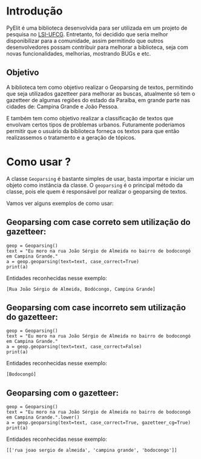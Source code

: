 # Introdução

PyElit é uma biblioteca desenvolvida para ser utilizada em um projeto de pesquisa no [LSI-UFCG](https://sites.google.com/view/lsi-ufcg). Entretanto, foi decidido que seria melhor disponibilizar para a comunidade, assim permitindo que outros desenvolvedores possam contribuir para melhorar a biblioteca, seja com novas funcionalidades, melhorias, mostrando BUGs e etc.

## Objetivo

A biblioteca tem como objetivo realizar o Geoparsing de textos, permitindo que seja utilizados gazetteer para melhorar as buscas, atualmente só tem o gazetteer de algumas regiões do estado da Paraíba, em grande parte nas cidades de: Campina Grande e João Pessoa.

E também tem como objetivo realizar a classificação de textos que envolvam certos tipos de problemas urbanos. Futuramente poderiamos permitir que o usuário da biblioteca forneça os textos para que então realizassemos o tratamento e a geração de tópicos.

# Como usar ?

A classe `Geoparsing` é bastante simples de usar, basta importar e iniciar um objeto como instância da classe.
O `geoparsing` é o principal método da classe, pois ele quem é responsável por realizar o geoparsing de textos.

Vamos ver alguns exemplos de como usar:

## Geoparsing com case correto **sem** utilização do gazetteer:

```python3
geop = Geoparsing()
text = "Eu moro na rua João Sérgio de Almeida no bairro de bodocongó em Campina Grande."
a = geop.geoparsing(text=text, case_correct=True)
print(a)
```

Entidades reconhecidas nesse exemplo:

```python3
[Rua João Sérgio de Almeida, Bodócongo, Campina Grande]
```

## Geoparsing com case incorreto **sem** utilização do gazetteer:

```python3
geop = Geoparsing()
text = "Eu moro na rua João Sérgio de Almeida no bairro de bodocongó em Campina Grande."
a = geop.geoparsing(text=text, case_correct=False)
print(a)
```

Entidades reconhecidas nesse exemplo:

```python3
[Bodocongó]
```

## Geoparsing com o gazetteer:

```python3
geop = Geoparsing()
text = "Eu moro na rua João Sérgio de Almeida no bairro de bodocongó em Campina Grande.".lower()
a = geop.geoparsing(text=text, case_correct=True, gazetteer_cg=True)
print(a)
```

Entidades reconhecidas nesse exemplo:

```python3
[['rua joao sergio de almeida', 'campina grande', 'bodocongo']]
```
